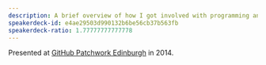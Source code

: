```yaml
---
description: A brief overview of how I got involved with programming and ended up working as a software engineer.
speakerdeck-id: e4ae29503d990132b6be56cb37b563fb
speakerdeck-ratio: 1.77777777777778
---
```

Presented at [GitHub Patchwork Edinburgh](https://blog.github.com/2014-10-15-patchwork-edinburgh/) in 2014.
